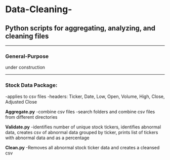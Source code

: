 # Data-Cleaning-
## Python scripts for aggregating, analyzing, and cleaning files

---
### General-Purpose

 under construction 
 
---
### Stock Data Package:
-applies to csv files
-headers: Ticker, Date, Low, Open, Volume, High, Close, Adjusted Close

**Aggregate.py** 
-combine csv files 
-search folders and combine csv files from different directories

**Validate.py**
-identifies number of unique stock tickers, identifies abnormal data, creates csv of abnormal data grouped by ticker, prints list of tickers with abnormal data and as a percentage 

**Clean.py**
-Removes all abnormal stock ticker data and creates a cleansed csv






